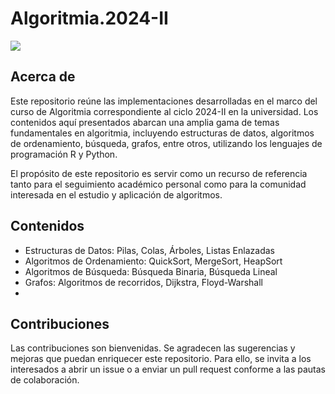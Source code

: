 # Algoritmia.2024-II

<div>
  <img src="https://t3.ftcdn.net/jpg/07/32/10/90/360_F_732109080_4lXwGofazqAiysUpcCnrbflsNOl9EMdW.jpg">
</div>

## Acerca de

Este repositorio reúne las implementaciones desarrolladas en el marco del curso de Algoritmia correspondiente al ciclo 2024-II en la universidad. Los contenidos aquí presentados abarcan una amplia gama de temas fundamentales en algoritmia, incluyendo estructuras de datos, algoritmos de ordenamiento, búsqueda, grafos, entre otros, utilizando los lenguajes de programación R y Python.

El propósito de este repositorio es servir como un recurso de referencia tanto para el seguimiento académico personal como para la comunidad interesada en el estudio y aplicación de algoritmos. 

## Contenidos
- Estructuras de Datos: Pilas, Colas, Árboles, Listas Enlazadas
- Algoritmos de Ordenamiento: QuickSort, MergeSort, HeapSort
- Algoritmos de Búsqueda: Búsqueda Binaria, Búsqueda Lineal
- Grafos: Algoritmos de recorridos, Dijkstra, Floyd-Warshall
- 
## Contribuciones
Las contribuciones son bienvenidas. Se agradecen las sugerencias y mejoras que puedan enriquecer este repositorio. Para ello, se invita a los interesados a abrir un issue o a enviar un pull request conforme a las pautas de colaboración.
